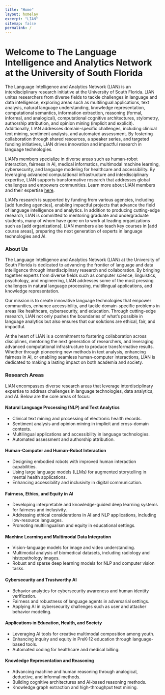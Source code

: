 ```yaml
---
title: "Home"
layout: homelay
excerpt: "LIAN"
sitemap: false
permalink: /
---
```


# Welcome to The Language Intelligence and Analytics Network at the University of South Florida 

The Language Intelligence and Analytics Network (LIAN) is an interdisciplinary research initiative at the University of South Florida. LIAN unites researchers from diverse fields to tackle challenges in language and data intelligence, exploring areas such as multilingual applications, text analysis, natural language understanding, knowledge representation, computational semantics, information extraction, reasoning (formal, informal, and analogical), computational cognitive architectures, stylometry, authorship attribution, and opinion mining (implicit and explicit). Additionally, LIAN addresses domain-specific challenges, including clinical text mining, sentiment analysis, and automated assessment. By fostering collaboration through shared resources, a speaker series, and targeted funding initiatives, LIAN drives innovation and impactful research in language technologies.

LIAN’s members specialize in diverse areas such as human-robot interaction, fairness in AI, medical informatics, multimodal machine learning, cybersecurity, and language modeling for healthcare and accessibility. By leveraging advanced computational infrastructure and interdisciplinary expertise, LIAN supports transformative research that addresses global challenges and empowers communities. Learn more about LIAN members and their expertise [here](https://nlp-grp.github.io/team/).

LIAN’s research is supported by funding from various agencies, including [add funding agencies], enabling impactful projects that advance the field of language intelligence and analytics. In addition to producing cutting-edge research, LIAN is committed to mentoring graduate and undergraduate students, many of whom have gone on to work at leading organizations such as [add organizations]. LIAN members also teach key courses in [add course areas], preparing the next generation of experts in language technologies and AI.

### **About Us**

The Language Intelligence and Analytics Network (LIAN) at the University of South Florida is dedicated to advancing the frontier of language and data intelligence through interdisciplinary research and collaboration. By bringing together experts from diverse fields such as computer science, linguistics, psychology, and engineering, LIAN addresses some of the most pressing challenges in natural language processing, multilingual applications, and knowledge representation.

Our mission is to create innovative language technologies that empower communities, enhance accessibility, and tackle domain-specific problems in areas like healthcare, cybersecurity, and education. Through cutting-edge research, LIAN not only pushes the boundaries of what’s possible in language analytics but also ensures that our solutions are ethical, fair, and impactful.

At the heart of LIAN is a commitment to fostering collaboration across disciplines, mentoring the next generation of researchers, and leveraging advanced computational infrastructure to produce transformative results. Whether through pioneering new methods in text analysis, enhancing fairness in AI, or enabling seamless human-computer interactions, LIAN is dedicated to making a lasting impact on both academia and society.


### **Research Areas**  

LIAN encompasses diverse research areas that leverage interdisciplinary expertise to address challenges in language technologies, data analytics, and AI. Below are the core areas of focus:  

#### **Natural Language Processing (NLP) and Text Analytics**  
- Clinical text mining and processing of electronic health records.  
- Sentiment analysis and opinion mining in implicit and cross-domain contexts.  
- Multilingual applications and accessibility in language technologies.  
- Automated assessment and authorship attribution.  

#### **Human-Computer and Human-Robot Interaction**  
- Designing embodied robots with improved human interaction capabilities.  
- Using large language models (LLMs) for augmented storytelling in mental health applications.  
- Enhancing accessibility and inclusivity in digital communication.  

#### **Fairness, Ethics, and Equity in AI**  
- Developing interpretable and knowledge-guided deep learning systems for fairness and inclusivity.  
- Addressing ethical considerations in AI and NLP applications, including low-resource languages.  
- Promoting multilingualism and equity in educational settings.  

#### **Machine Learning and Multimodal Data Integration**  
- Vision-language models for image and video understanding.  
- Multimodal analysis of biomedical datasets, including radiology and histopathology images.  
- Robust and sparse deep learning models for NLP and computer vision tasks.  

#### **Cybersecurity and Trustworthy AI**  
- Behavior analytics for cybersecurity awareness and human identity verification.  
- Fairness and robustness of language agents in adversarial settings.  
- Applying AI in cybersecurity challenges such as user and attacker behavior modeling.  

#### **Applications in Education, Health, and Society**  
- Leveraging AI tools for creative multimodal composition among youth.  
- Enhancing inquiry and equity in PreK-12 education through language-based tools.  
- Automated coding for healthcare and medical billing.  

#### **Knowledge Representation and Reasoning**  
- Advancing machine and human reasoning through analogical, deductive, and informal methods.  
- Building cognitive architectures and AI-based reasoning methods.  
- Knowledge graph extraction and high-throughput text mining.  
